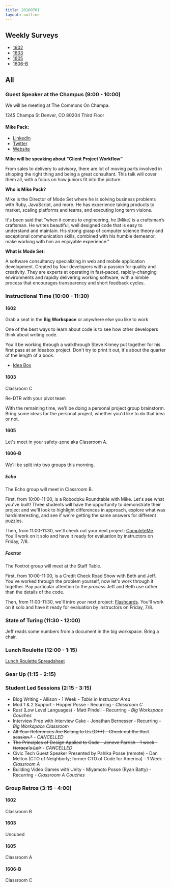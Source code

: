 ```yaml
---
title: 20160701
layout: outline
---
```


## Weekly Surveys

- [1602](http://goo.gl/forms/oEpaFoqHvS7hdIZ42)
- [1603](http://goo.gl/forms/kEQwv8qYxtce04X42)
- [1605](https://docs.google.com/forms/d/1o99o-HdhuniEzoDCK3V4Xhe3XQ8Bqy9ar2eiwn234fM/viewform)
- [1606-B](http://goo.gl/forms/lX1L689TxMXtP5nH3)

## All

### Guest Speaker at the Champus (9:00 - 10:00)

We will be meeting at The Commons On Champa.

1245 Champa St
Denver, CO 80204
Third Floor

#### Mike Pack:

- [LinkedIn](https://www.linkedin.com/in/mikepackdev)
- [Twitter](https://twitter.com/mikepack_)
- [Website](http://www.mikepackdev.com/)

**Mike will be speaking about "Client Project Workflow”**

From sales to delivery to advisory, there are lot of moving parts involved in shipping the right thing and being a great consultant. This talk will cover them all, with a focus on how juniors fit into the picture.

**Who is Mike Pack?**

Mike is the Director of Mode Set where he is solving business problems with Ruby, JavaScript, and more. He has experience taking products to market, scaling platforms and teams, and executing long term visions.

It's been said that "when it comes to engineering, he [Mike] is a craftsman’s craftsman. He writes beautiful, well designed code that is easy to understand and maintain. His strong grasp of computer science theory and exceptional communication skills, combined with his humble demeanor, make working with him an enjoyable experience."

**What is Mode Set:**

A software consultancy specializing in web and mobile application development. Created by four developers with a passion for quality and creativity. They are experts at operating in fast-paced, rapidly-changing environments and rapidly delivering working software, with a nimble process that encourages transparency and short feedback cycles.

### Instructional Time (10:00 - 11:30)

#### 1602

Grab a seat in the **Big Workspace** or anywhere else you like to work

One of the best ways to learn about code is to see how other developers think about writing code.

You'll be working through a walkthrough Steve Kinney put together for his first pass at an Ideabox project. Don't try to print it out, it's about the quarter of the length of a book.

- [Idea Box](https://github.com/rrgayhart/steve-idea-box)

#### 1603

Classroom C

Re-DTR with your pivot team

With the remaining time, we'll be doing a personal project group brainstorm. Bring some ideas for the personal project, whether you'd like to do that idea or not.

#### 1605

Let's meet in your safety-zone aka Classroom A.

#### 1606-B

We'll be split into two groups this morning.

##### Echo

The Echo group will meet in Classroom B.

First, from 10:00-11:00, is a Robodoku Roundtable with Mike. Let's see what you've built!
Three students will have the opportunity to demonstrate their project and we'll
look to highlight differences in approach, explore what was hard/interesting, and
see if we're getting the same answers for different puzzles.

Then, from 11:00-11:30, we'll check out your next project: [CompleteMe](https://github.com/turingschool/curriculum/blob/master/source/projects/complete_me.markdown).
You'll work on it solo and have it ready for evaluation by instructors on Friday, 7/8.

##### Foxtrot

The Foxtrot group will meet at the Staff Table.

First, from 10:00-11:00, is a Credit Check Road Show with Beth and Jeff. You've
worked through the problem yourself, now let's work through it together. Pay
particular attention to the *process* Jeff and Beth use rather than the details
of the code.

Then, from 11:00-11:30, we'll intro your next project: [Flashcards](https://github.com/turingschool/curriculum/blob/master/source/projects/flashcards.markdown).
You'll work on it solo and have it ready for evaluation by instructors on Friday, 7/8.

### State of Turing (11:30 - 12:00)

Jeff reads some numbers from a document in the big workspace. Bring a chair.

### Lunch Roulette (12:00 - 1:15)

[Lunch Roulette Spreadsheet](https://docs.google.com/spreadsheets/d/1-NUc9JB2jkAAgGR5UyuSC_L_TPRHuCejPLdCWLyVOYw/edit#gid=0)

### Gear Up (1:15 - 2:15)

### Student Led Sessions (2:15 - 3:15)

* Blog Writing - Allison - 1 Week - *Table in Instructor Area*
* Mod 1 & 2 Support - Hopper Posse - Recurring - *Classroom C*
* Rust (Low Level Languages) - Matt Pindell - Recurring - *Big Workspace Couches*
* Interview Prep with Interview Cake - Jonathan Bernesser - Recurring - *Big Workspace Classroom*
* ~~All Your References Are Belong to Us (C++) - Check out the Rust session.*~~ - *CANCELLED*
* ~~The Principles of Design Applied to Code - Jeneve Parrish - 1 week - *Horace's Lair*~~  - *CANCELLED*
* Civic Tech Guest Speaker Presented by Pahlka Posse (remote) - Dan Melton (CTO of Neighborly; former CTO of Code for America) - 1 Week - *Classroom A*
* Building Video Games with Unity - Miyamoto Posse (Ryan Batty) - Recurring - *Classroom A Couches*

### Group Retros (3:15 - 4:00)

#### 1602

Classroom B

#### 1603

Uncubed

#### 1605

Classroom A

#### 1606-B

Classroom C
